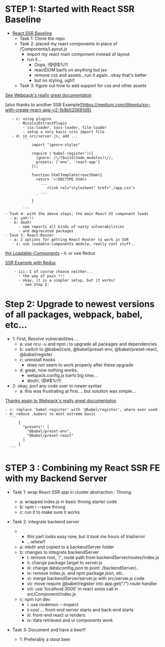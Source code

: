 # STEP 1: Started with React SSR Baseline

  - [React SSR Baseline](https://github.com/alexnm/react-ssr/tree/basic)
    - Task 1: Clone the repo
    - Task 2: placed my react components in place of /Components/Layout.js
      - import my react main component instead of layout
      - run it...
        - Oops, !@@$%!!!
        - reactDOM barfs on anything but jsx
        - remove css and assets...run it again...okay that's better
        - but no styling, ugh!!
    - Task 3: figure out how to add support for css and other assets

  [See Webpack's really great documentaton](https://webpack.js.org/concepts)

  [also thanks to another SSR Example][https://medium.com/@benlu/ssr-with-create-react-app-v2-1b8b520681d9]

       - c: using plugins
          - MiniCssExtractPlugin
            - css-loader, sass-loader, file-loader
            - setup a very basic scss import file
       - d: in src/server.js, add ...
            ```
                import "ignore-styles"

                require ('babel-register')({
                  ignore: /\/(build|node_modules)\//,
                  presets: ['env', 'react-app']
                });

                function htmlTemplate(reactDom){
                  return `<!DOCTYPE html>
                    ...                  
                       <link rel="stylesheet" href="./app.css">
                    ...
                  `
                }

            ```
    - Task 4: with the above steps, the main React UI component loads
      - a: yah!!!
      - b: dooh!
          - npm reports all kinds of nasty vulnerabilities
          - and deprecated packages
    - Task 5: React-Router
      - a: 2 options for getting React-Router to work in SSR
       - i: use loadable-components module, really cool stuff..

  [the Loadable-Components](https://github.com/smooth-code/loadable-components)
        - ii: or use Redux

  [SSR Example with Redux](https://medium.com/@benlu/ssr-with-create-react-app-v2-1b8b520681d9)

        - iii: I of course choose neither...
          - the way of pain !!!
          - okay, it is a simpler setup, but it works!  
           - see Step 2:

# Step 2: Upgrade to newest versions of all packages, webpack, babel, etc...

  - 1: First, Resolve vulnerabilities ...
    - a: use ncu -u and npm i to upgrade all packages and dependencies
    - b: switch to @babel/core, @babel/preset-env, @babel/preset-react, @babel/register
    - c: uninstall hooks
      - does not seem to work properly after these upgrade
    - d: great, now nothing works..
      - webpack.config.js barfs big time...
      - dooh!, !@#$%!!!!
  - 2: okay, port any code over to newer syntax
    - a: this was frustrating at first.... but solution was simple...

[Thanks again to Webpack's really great documentaton](https://webpack.js.org/concepts)

    - c: replace 'babel-register' with '@babel/register', where ever used
    - d: reduce .baberc to most extreme basic
      ```
          {
            "presets": [
              "@babel/preset-env",
              "@babel/preset-react"
            ]
          }
      ```

# STEP 3 : Combining my React SSR FE with my Backend Server

  - Task 1: wrap React SSR app in cluster abstraction : Throng
    - a: wrapped index.js in basic throng starter code
    - b: npm i --save throng  
    - c: run it to make sure it works

  - Task 2: integrate backend server
    - * this part looks easy now, but it took me hours of trial/error
      - ...whew!!
    - a: mkdir and copied to a backendServer folder
    - b: changes to integrate backendServer
      - i: remove root, '/', route path from backendServer/routes/index.js
      - ii: change package target to server.js
      - iii: change data\comfig.json to point ./backendServer/..
      - iv: remove index.js, and npm package.json, etc..
      - vi: merge backendServer/server.js with src/server.js code
      - vii: move require @babel/register into app.get("/") route handler
      - viii: use 'localhost:3000' in react axios call in src/Component/index.js  
    - c: npm run dev
      - i: use nodemon --inspect
      - ii cool ... front-end server starts and back-end starts
      - iii: front-end react ui renders
      - iv: data retrieved and ui components work

  - Task 3: Document and have a beer!!
    - 1: Preferably a stout beer

